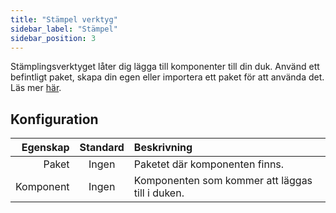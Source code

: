 ```yaml
---
title: "Stämpel verktyg"
sidebar_label: "Stämpel"
sidebar_position: 3
---
```


Stämplingsverktyget låter dig lägga till komponenter till din duk. Använd ett befintligt paket, skapa din egen eller importera ett paket för att använda det. Läs mer [här](../pack).

## Konfiguration

|  Egenskap | Standard | Beskrivning                                     |
| ---------:|:--------:|:----------------------------------------------- |
|     Paket |  Ingen   | Paketet där komponenten finns.                  |
| Komponent |  Ingen   | Komponenten som kommer att läggas till i duken. |

